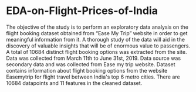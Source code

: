 # EDA-on-Flight-Prices-of-India
The objective of the study is to perform an exploratory data analysis on the flight booking dataset obtained from “Ease My Trip” website in order to get meaningful information from it. A thorough study of the data will aid in the discovery of valuable insights that will be of enormous value to passengers.
A total of 10684 distinct flight booking options was extracted from the site. Data was collected from March 11th to June 31st, 2019. Data source was secondary data and was collected from Ease my trip website. Dataset contains information about flight booking options from the website Easemytrip for flight travel between India's top 6 metro cities. There are 10684 datapoints and 11 features in the cleaned dataset.
